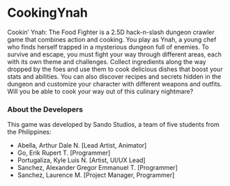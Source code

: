 # CookingYnah

Cookin’ Ynah: The Food Fighter is a 2.5D hack-n-slash dungeon crawler game that combines action and cooking. You play as Ynah, a young chef who finds herself trapped in a mysterious dungeon full of enemies. To survive and escape, you must fight your way through different areas, each with its own theme and challenges. Collect ingredients along the way dropped by the foes and use them to cook delicious dishes that boost your stats and abilities. You can also discover recipes and secrets hidden in the dungeon and customize your character with different weapons and outfits. Will you be able to cook your way out of this culinary nightmare?

### About the Developers
This game was developed by Sando Studios, a team of five students from the Philippines:

- Abella, Arthur Dale N. [Lead Artist, Animator]
- Go, Erik Rupert T. [Programmer]
- Portugaliza, Kyle Luis N. [Artist, UI/UX Lead]
- Sanchez, Alexander Gregor Emmanuel T. [Programmer]
- Sanchez, Laurence M. [Project Manager, Programmer]
